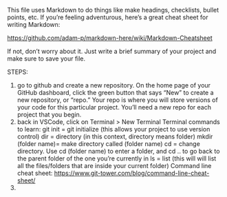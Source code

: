 This file uses Markdown to do things like make headings, checklists, bullet points, etc. If you’re feeling adventurous, here’s a great cheat sheet for writing Markdown:

https://github.com/adam-p/markdown-here/wiki/Markdown-Cheatsheet

 If not, don’t worry about it. Just write a brief summary of your project and make sure to save your file.


 STEPS:
 1. go to github and create a new repository.
        On the home page of your GitHub dashboard, click the green button that says “New” to create a new repository, or “repo.” Your repo is where you will store versions of your code for this particular project. You’ll need a new repo for each project that you begin.
 2. back in VSCode, click on Terminal > New Terminal
        Terminal commands to learn:
            git init = 
                git initialize (this allows your project to use version control)
            dir = 
                directory (in this context, directory means folder)
            mkdir (folder name)= 
                make directory called (folder name)
            cd = 
                change directory. Use cd (folder name) to enter a folder, and cd .. to go back to the parent folder of the one you’re currently in
            ls = 
                list (this will will list all the files/folders that are inside your current folder)
        Command line cheat sheet: 
            https://www.git-tower.com/blog/command-line-cheat-sheet/
 3. 
